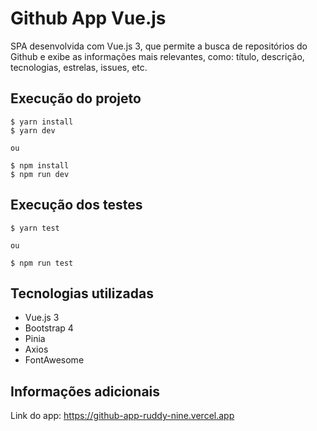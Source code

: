 # Github App Vue.js

SPA desenvolvida com Vue.js 3, que permite a busca de repositórios do Github e exibe as informações mais relevantes, como: título, descrição, tecnologias, estrelas, issues, etc.

## Execução do projeto

```
$ yarn install
$ yarn dev

ou

$ npm install
$ npm run dev
```

## Execução dos testes

```
$ yarn test

ou

$ npm run test
```

## Tecnologias utilizadas

- Vue.js 3
- Bootstrap 4
- Pinia
- Axios
- FontAwesome

## Informações adicionais

Link do app: https://github-app-ruddy-nine.vercel.app